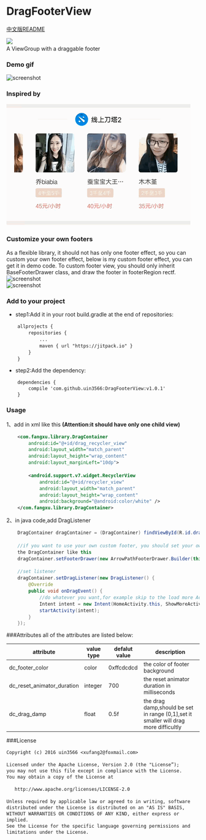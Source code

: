 # DragFooterView

[中文版README](https://github.com/uin3566/DragFooterView/blob/master/README-CN.md)  

![](https://jitpack.io/v/uin3566/DragFooterView.svg)  
A ViewGroup with a draggable footer

### Demo gif
![screenshot](/screenshot/demo.gif)

### Inspired by
![screenshot](/screenshot/inspiration.gif) 

### Customize your own footers
As a flexible library, it should not has only one footer effect, so you can custom your own footer effect,
below is my custom footer effect, you can get it in demo code. To custom footer view, you should only inherit
BaseFooterDrawer class, and draw the footer in footerRegion rectf.  
![screenshot](/screenshot/custom1.gif)    
![screenshot](/screenshot/custom2.gif) 

### Add to your project
* step1:Add it in your root build.gradle at the end of repositories:
```xml
    allprojects {
        repositories {
            ...
	        maven { url "https://jitpack.io" }
        }
    }
```
* step2:Add the dependency:
```
    dependencies {
        compile 'com.github.uin3566:DragFooterView:v1.0.1'
    }
```

### Usage
1、add in xml like this **(Attention:it should have only one child view)**
```xml
    <com.fangxu.library.DragContainer
        android:id="@+id/drag_recycler_view"
        android:layout_width="match_parent"
        android:layout_height="wrap_content"
        android:layout_marginLeft="10dp">

        <android.support.v7.widget.RecyclerView
            android:id="@+id/recycler_view"
            android:layout_width="match_parent"
            android:layout_height="wrap_content"
            android:background="@android:color/white" />
    </com.fangxu.library.DragContainer>
```
2、in java code,add DragListener
```java
    DragContainer dragContainer = (DragContainer) findViewById(R.id.drag_image_view);
    
    //if you want to use your own custom footer, you should set your own footer to
    the DragContainer like this
    dragContainer.setFooterDrawer(new ArrowPathFooterDrawer.Builder(this, 0xff444444).setPathColor(0xffffffff).build());
    
    //set listener
    dragContainer.setDragListener(new DragListener() {
        @Override
        public void onDragEvent() {
            //do whatever you want,for example skip to the load more Activity.
            Intent intent = new Intent(HomeActivity.this, ShowMoreActivity.class);
            startActivity(intent);
        }
    });
```

###Attributes
all of the attributes are listed below:  

|attribute|value type|defalut value| description|
| --- | --- | --- | --- |
|dc_footer_color|color|0xffcdcdcd|the color of footer background|
|dc_reset_animator_duration|integer|700|the reset animator duration in milliseconds|
|dc_drag_damp|float|0.5f|the drag damp,should be set in range (0,1],set it smaller will drag more difficultly|


###License
```
Copyright (c) 2016 uin3566 <xufang2@foxmail.com>

Licensed under the Apache License, Version 2.0 (the "License”);
you may not use this file except in compliance with the License.
You may obtain a copy of the License at
   
   http://www.apache.org/licenses/LICENSE-2.0

Unless required by applicable law or agreed to in writing, software
distributed under the License is distributed on an "AS IS" BASIS,
WITHOUT WARRANTIES OR CONDITIONS OF ANY KIND, either express or implied.
See the License for the specific language governing permissions and
limitations under the License.
```

